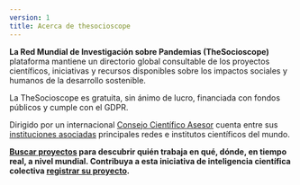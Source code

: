 ```yaml
---
version: 1
title: Acerca de thesocioscope
---
```


**La Red Mundial de Investigación sobre Pandemias (TheSocioscope)** plataforma mantiene un directorio global consultable de los proyectos científicos, iniciativas y recursos disponibles sobre los impactos sociales y humanos de la desarrollo sostenible.

La TheSocioscope es gratuita, sin ánimo de lucro, financiada con fondos públicos y cumple con el GDPR.

Dirigido por un internacional [Consejo Científico Asesor](/advisory_board) cuenta entre sus [instituciones asociadas](/institutions) principales redes e institutos científicos del mundo.

**[Buscar proyectos](/search) para descubrir quién trabaja en qué, dónde, en tiempo real, a nivel mundial. Contribuya a esta iniciativa de inteligencia científica colectiva [registrar su proyecto](/register).**
